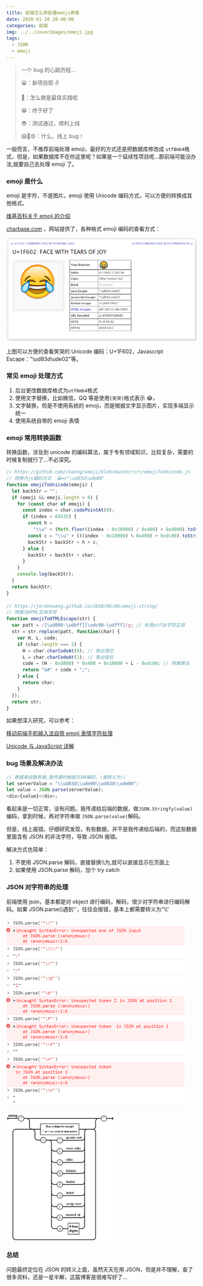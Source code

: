 ```yaml
---
title: 前端怎么样处理emoji表情
date: 2020-01-18 20:40:00
categories: 前端
img: ../../coverImages/emoji.jpg
tags:
  - JSON
  - emoji
---
```


> 一个 bug 的心路历程...
>
> 😀：新项目耶 ✌
>
> 🤔：怎么做是最佳实践呢
>
> 😁：终于好了
>
> 😎：测试通过，顺利上线
>
> 😱🥵😡：什么，线上 bug！

一般而言，不推荐前端处理 emoji，最好的方式还是把数据库修改成 `utf8mb4`格式，但是，如果数据库不在你这里呢？如果是一个延续性项目呢...那前端可能没办法,就要自己去处理 emoji 了。

### emoji 是什么

emoji 是字符，不是图片。emoji 使用 Unicode 编码方式，可以方便的转换成其他格式。

[维基百科关于 emoji 的介绍](<[https://zh.wikipedia.org/wiki/%E7%B9%AA%E6%96%87%E5%AD%97](https://zh.wikipedia.org/wiki/繪文字)>)

[charbase.com](https://charbase.com/1f602-unicode-face-with-tears-of-joy) ，网站提供了，各种格式 emoji 编码的查看方式：

![笑哭](/images/image-20200118191909665.png)

上图可以方便的查看笑哭的 Unicode 编码：U+1F602，Javascript Escape："\ud83d\ude02"等。

### 常见 emoji 处理方式

1. 后台更改数据库格式为`utf8mb4`格式
2. 使用文字替换，比如微信，QQ 等是使用`[笑哭]`格式表示 😂，
3. 文字替换，但是不使用系统的 emoji，而是根据文字显示图片，实现多端显示统一
4. 使用系统自带的 emoji 表情

### emoji 常用转换函数

转换函数，涉及到 unicode 的编码算法，属于专有领域知识，比较复杂，需要的时候复制就行了...不必深究。

```js
// https://github.com/channg/umoji/blob/master/src/emojiToUnicode.js
// 转换为js编码方式  😀=>"\ud83d\ude00"
function emojiToUnicode(emoji) {
  let backStr = "";
  if (emoji && emoji.length > 0) {
    for (const char of emoji) {
      const index = char.codePointAt(0);
      if (index > 65535) {
        const h =
          "\\u" + (Math.floor((index - 0x10000) / 0x400) + 0xd800).toString(16);
        const c = "\\u" + (((index - 0x10000) % 0x400) + 0xdc00).toString(16);
        backStr = backStr + h + c;
      } else {
        backStr = backStr + char;
      }
    }
    console.log(backStr);
  }
  return backStr;
}

// https://jordonwang.github.io/2018/06/06/emoji-string/
// 转换为HTML实体字符
function emojiToHTMLEscape(str) {
  var patt = /[\ud800-\udbff][\udc00-\udfff]/g; // 检测utf16字符正则
  str = str.replace(patt, function(char) {
    var H, L, code;
    if (char.length === 2) {
      H = char.charCodeAt(0); // 取出高位
      L = char.charCodeAt(1); // 取出低位
      code = (H - 0xd800) * 0x400 + 0x10000 + L - 0xdc00; // 转换算法
      return "&#" + code + ";";
    } else {
      return char;
    }
  });
  return str;
}
```

如果想深入研究，可以参考：

[移动前端手机输入法自带 emoji 表情字符处理](https://blog.csdn.net/binjly/article/details/47321043)

[Unicode 与 JavaScript 详解](http://www.ruanyifeng.com/blog/2014/12/unicode.html)

### bug 场景及解决办法

```javascript
// 数据来自服务端,我传递时候做JSON编码，\被转义为\\
let serverValue = "\\ud83d\\ude00\\ud83d\\ude00";
let value = JSON.parse(serverValue);
<div>{value}</div>;
```

看起来是一切正常，没有问题。我传递给后端的数据，做`JSON.Stringfy(value)`编码，拿到时候，再对字符串做 `JSON.parse(value)`解码。

但是，线上报错。仔细研究发现，有些数据，并不是我传递给后端的，而这些数据里面含有 JSON 的非法字符，导致 JSON 报错。

解决方式也简单：

1. 不使用 JSON.parse 解码，直接替换\\\为\,就可以直接显示在页面上
2. 如果使用 JSON.parse 解码，加个 try catch

### JSON 对字符串的处理

前端使用 json，基本都是对 object 进行编码，解码，很少对字符串进行编码解码。如果 JSON.parse()遇到'\'，往往会报错，基本上都需要转义为‘’\\\‘

![JSON 转义测试](/images/image-20200118203439540.png)

<img src="/images/json.png" alt="轨道图" style="zoom: 33%;" />

### 总结

问题最终定位在 JSON 的转义上面，虽然天天在用 JSON，但是并不理解，查了很多资料，还是一星半解，这篇博客是很难写好了...
